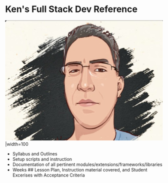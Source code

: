 # Ken's Full Stack Dev Reference

![Ken Vermillion](ref-docs/profile/kenv-gravitar-airbrush.png)|width=100

* Syllabus and Outlines
* Setup scripts and instruction
* Documentation of all pertinent modules/extensions/frameworks/libraries
* Weeks ## Lesson Plan, Instruction material covered, and Student Excerises with Acceptance Criteria
